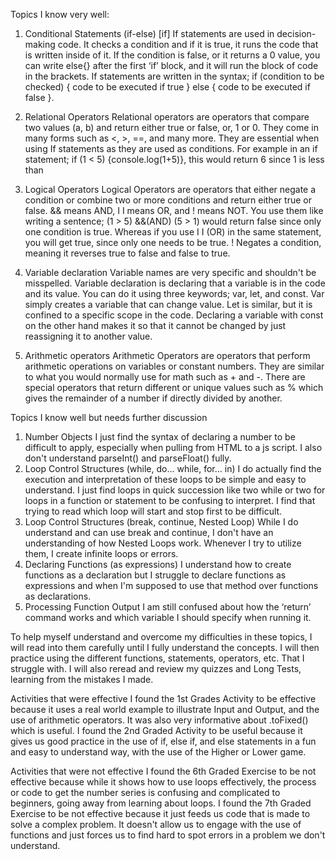 Topics I know very well:

1. Conditional Statements (if-else) [if]
If statements are used in decision-making code. It checks a condition and if it is true, it runs the code that is written inside of it. If the condition is false, or it returns a 0 value, you can write else{} after the first ‘if’ block, and it will run the block of code in the brackets. If statements are written in the syntax; if (condition to be checked) { code to be executed if true } else { code to be executed if false }.

2. Relational Operators
 Relational operators are operators that compare two values (a, b) and return either true or false, or, 1 or 0. They come in many forms such as <, >, ==, and many more. They are essential when using If statements as they are used as conditions. For example in an if statement; if (1 < 5) {console.log(1+5)}, this would return 6 since 1 is less than

 5. Logical Operators
Logical Operators are operators that either negate a condition or combine two or more conditions and return either true or false. && means AND, I I means OR, and ! means NOT. You use them like writing a sentence; (1 > 5) &&(AND) (5 > 1) would return false since only one condition is true. Whereas if you use I I (OR) in the same statement, you will get true, since only one needs to be true. ! Negates a condition, meaning it reverses true to false and false to true.


4. Variable declaration
Variable names are very specific and shouldn't be misspelled. Variable declaration is declaring that a variable is in the code and its value. You can do it using three keywords; var, let, and const. Var simply creates a variable that can change value. Let is similar, but it is confined to a specific scope in the code. Declaring a variable with const on the other hand makes it so that it cannot be changed by just reassigning it to another value.

5. Arithmetic operators
Arithmetic Operators are operators that  perform arithmetic operations on variables or constant numbers. They are similar to what you would normally use for math such as + and -. There are special operators that return different or unique values such as % which gives the remainder of a number if directly divided by another.


Topics I know well but needs further discussion 
1. Number Objects
I just find the syntax of declaring a number to be difficult to apply, especially when pulling from HTML to a js script. I also don't understand parseInt() and parseFloat() fully.
2. Loop Control Structures (while, do… while, for… in)
I do actually find the execution and interpretation of these loops to be simple and easy to understand. I just find loops in quick succession like two while or two for loops in a function or statement to be confusing to interpret. I find that trying to read which loop will start and stop first to be difficult.
3. Loop Control Structures (break, continue, Nested Loop)
While I do understand and can use break and continue, I don't have an understanding of how Nested Loops work. Whenever I try to utilize them, I create infinite loops or errors.
4. Declaring Functions (as expressions)
I understand how to create functions as a declaration but I struggle to declare functions as expressions and when I'm supposed to use that method over functions as declarations. 
5. Processing Function Output
I am still confused about how the ‘return’ command works and which variable I should specify when running it.

To help myself understand and overcome my difficulties in these topics, I will read into them carefully until I fully understand the concepts. I will then practice using the different functions, statements, operators, etc. That I struggle with. I will also reread and review my quizzes and Long Tests, learning from the mistakes I made.

Activities that were effective
I found the 1st Grades Activity to be effective because it uses a real world example to illustrate Input and Output, and the use of arithmetic operators. It was also very informative about .toFixed() which is useful.
I found the 2nd Graded Activity to be useful because it gives us good practice in the use of if, else if, and else statements in a fun and easy to understand way, with the use of the Higher or Lower game.

Activities that were not effective 
I found the 6th Graded Exercise to be not effective because while it shows how to use loops effectively, the process or code to get the number series is confusing and complicated to beginners, going away from learning about loops.
I found the 7th Graded Exercise to be not effective because it just feeds us code that is made to solve a complex problem. It doesn't allow us to engage with the use of functions and just forces us to find hard to spot errors in a problem we don't understand.

